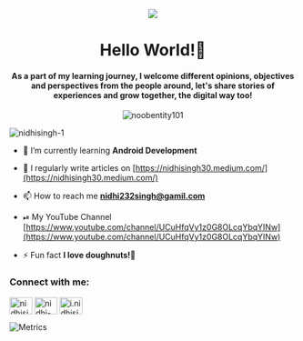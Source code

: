 <p align="center">
<img src="https://user-images.githubusercontent.com/61702147/121554102-7b8c5480-ca2f-11eb-8889-9b7156f8e8b4.gif" />
</p>

<h1 align="center">Hello World!👋</h1>
<h4 align="center">As a part of my learning journey, I welcome different opinions, objectives and perspectives from the people around, let's share stories of experiences and grow together, the digital way too!</h4>

<p align="center"><img align="center" src="https://github-readme-stats.vercel.app/api/top-langs?username=nidhisingh-1&show_icons=true&locale=en&layout=compact&theme=dracula" alt="noobentity101" /></p>

<p align="left"> <img src="https://komarev.com/ghpvc/?username=nidhisingh-1&label=Profile%20views&color=0e75b6&style=flat" alt="nidhisingh-1" /> </p>

- 🌱 I’m currently learning **Android Development**

- 📝 I regularly write articles on [https://nidhisingh30.medium.com/](https://nidhisingh30.medium.com/)

- 📫 How to reach me **nidhi232singh@gamil.com**

- ⏯ My YouTube Channel [https://www.youtube.com/channel/UCuHfqVy1z0G8OLcqYbqYINw](https://www.youtube.com/channel/UCuHfqVy1z0G8OLcqYbqYINw)

- ⚡ Fun fact **I love doughnuts!🍩**

<h3 align="left">Connect with me:</h3>
<p align="left">
<a href="https://twitter.com/nidhisingh_30" target="blank"><img align="center" src="https://cdn.jsdelivr.net/npm/simple-icons@3.0.1/icons/twitter.svg" alt="nidhisingh_30" height="30" width="40" /></a>
<a href="https://linkedin.com/in/nidhi-singh-55897a193" target="blank"><img align="center" src="https://cdn.jsdelivr.net/npm/simple-icons@3.0.1/icons/linkedin.svg" alt="nidhi-singh-55897a193" height="30" width="40" /></a>
<a href="https://instagram.com/i.nidhisingh" target="blank"><img align="center" src="https://cdn.jsdelivr.net/npm/simple-icons@3.0.1/icons/instagram.svg" alt="i.nidhisingh" height="30" width="40" /></a>
</p>

![Metrics](https://metrics.lecoq.io/nidhisingh-1?template=classic&base.header=0&base.activity=0&base.community=0&base.repositories=0&base.metadata=0&isocalendar=1&isocalendar.duration=half-year&config.timezone=Asia%2FCalcutta)

